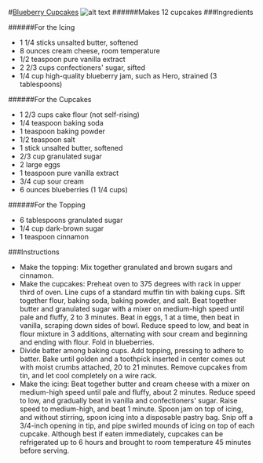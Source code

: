 #[Blueberry Cupcakes](http://www.marthastewart.com/910478/blueberry-cupcakes)
![alt text](http://www.marthastewart.com/sites/files/marthastewart.com/styles/wmax-520-highdpi/public/d28/blueberry-cupcakes-mld108857/blueberry-cupcakes-mld108857_vert.jpg?itok=bMiGto_y)
######Makes 12 cupcakes
###Ingredients

######For the Icing
* 1 1/4 sticks unsalted butter, softened
* 8 ounces cream cheese, room temperature
* 1/2 teaspoon pure vanilla extract
* 2 2/3 cups confectioners' sugar, sifted
* 1/4 cup high-quality blueberry jam, such as Hero, strained (3 tablespoons)

######For the Cupcakes
* 1 2/3 cups cake flour (not self-rising)
* 1/4 teaspoon baking soda
* 1 teaspoon baking powder
* 1/2 teaspoon salt
* 1 stick unsalted butter, softened
* 2/3 cup granulated sugar
* 2 large eggs
* 1 teaspoon pure vanilla extract
* 3/4 cup sour cream
* 6 ounces blueberries (1 1/4 cups)

######For the Topping
* 6 tablespoons granulated sugar
* 1/4 cup dark-brown sugar
* 1 teaspoon cinnamon

###Instructions
* Make the topping: Mix together granulated and brown sugars and cinnamon.
* Make the cupcakes: Preheat oven to 375 degrees with rack in upper third of oven. Line cups of a standard muffin tin with baking cups. Sift together flour, baking soda, baking powder, and salt. Beat together butter and granulated sugar with a mixer on medium-high speed until pale and fluffy, 2 to 3 minutes. Beat in eggs, 1 at a time, then beat in vanilla, scraping down sides of bowl. Reduce speed to low, and beat in flour mixture in 3 additions, alternating with sour cream and beginning and ending with flour. Fold in blueberries.
* Divide batter among baking cups. Add topping, pressing to adhere to batter. Bake until golden and a toothpick inserted in center comes out with moist crumbs attached, 20 to 21 minutes. Remove cupcakes from tin, and let cool completely on a wire rack.
* Make the icing: Beat together butter and cream cheese with a mixer on medium-high speed until pale and fluffy, about 2 minutes. Reduce speed to low, and gradually beat in vanilla and confectioners' sugar. Raise speed to medium-high, and beat 1 minute. Spoon jam on top of icing, and without stirring, spoon icing into a disposable pastry bag. Snip off a 3/4-inch opening in tip, and pipe swirled mounds of icing on top of each cupcake. Although best if eaten immediately, cupcakes can be refrigerated up to 6 hours and brought to room temperature 45 minutes before serving.
